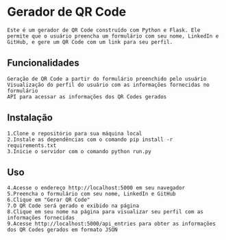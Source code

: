 # Gerador de QR Code

    Este é um gerador de QR Code construído com Python e Flask. Ele permite que o usuário preencha um formulário com seu nome, LinkedIn e GitHub, e gere um QR Code com um link para seu perfil.

## Funcionalidades

    Geração de QR Code a partir do formulário preenchido pelo usuário
    Visualização do perfil do usuário com as informações fornecidas no formulário
    API para acessar as informações dos QR Codes gerados

## Instalação

    1.Clone o repositório para sua máquina local
    2.Instale as dependências com o comando pip install -r requirements.txt
    3.Inicie o servidor com o comando python run.py

## Uso

    4.Acesse o endereço http://localhost:5000 em seu navegador
    5.Preencha o formulário com seu nome, LinkedIn e GitHub
    6.Clique em "Gerar QR Code"
    7.O QR Code será gerado e exibido na página
    8.Clique em seu nome na página para visualizar seu perfil com as informações fornecidas
    9.Acesse http://localhost:5000/api_entries para obter as informações dos QR Codes gerados em formato JSON
